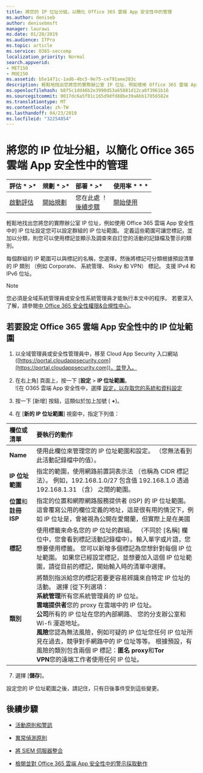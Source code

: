 ```yaml
---
title: 將您的 IP 位址分組，以簡化 Office 365 雲端 App 安全性中的管理
ms.author: deniseb
author: denisebmsft
manager: laurawi
ms.date: 01/28/2019
ms.audience: ITPro
ms.topic: article
ms.service: O365-seccomp
localization_priority: Normal
search.appverid:
- MET150
- MOE150
ms.assetid: b5e1471c-1ad6-4bc5-9e75-ce791aee283c
description: 輕鬆地找出您將您的實際辦公室 IP 位址，例如使用 Office 365 雲端 App 安全性中的 IP 位址設定您可以設定群組的 IP 位址範圍。
ms.openlocfilehash: b8f5c1dd46b2e3990d53a65881d12ca8f3961b16
ms.sourcegitcommit: 0017dc6a5f81c165d9dfd88be39a6bb17856582e
ms.translationtype: MT
ms.contentlocale: zh-TW
ms.lasthandoff: 04/23/2019
ms.locfileid: "32254854"
---
```

# <a name="group-your-ip-addresses-to-simplify-management-in-office-365-cloud-app-security"></a>將您的 IP 位址分組，以簡化 Office 365 雲端 App 安全性中的管理
  
|評估 * *\>**|規劃 * *\>**|部署 * *\>**|使用率 * * *|
|:-----|:-----|:-----|:-----|
|[啟動評估](office-365-cas-overview.md) <br/> |[開始規劃](get-ready-for-office-365-cas.md) <br/> |您在此處 ！  <br/> [後續步驟](#next-steps) <br/> |[開始使用](utilization-activities-for-ocas.md) <br/> |
   
輕鬆地找出您將您的實際辦公室 IP 位址，例如使用 Office 365 雲端 App 安全性中的 IP 位址設定您可以設定群組的 IP 位址範圍。 定義這些範圍可讓您標記，並加以分類，則您可以使用標記並顯示及調查來自訂您的活動的記錄檔及警示的類別。
  
每個群組的 IP 範圍可以與標記的名稱，您選擇，然後將標記可分類根據預設清單的 IP 類別 （例如 Corporate、 系統管理、 Risky 和 VPN） 標記。 支援 IPv4 和 IPv6 位址。
  
> [!NOTE]
> 您必須是全域系統管理員或安全性系統管理員才能執行本文中的程序。 若要深入了解，請參閱[中 Office 365 安全性權限&amp;合規性中心](permissions-in-the-security-and-compliance-center.md)。 
  
## <a name="to-set-up-an-ip-address-range-in-office-365-cloud-app-security"></a>若要設定 Office 365 雲端 App 安全性中的 IP 位址範圍

1. 以全域管理員或安全性管理員中，移至 Cloud App Security 入口網站 ([https://portal.cloudappsecurity.com](https://portal.cloudappsecurity.com))，並登入。
    
2. 在右上角] 頁面上，按一下 [**設定** \> **IP 位址範圍**。<br>![在 O365 雲端 App 安全性中，選擇 [設定，以存取您的系統和資料設定](media/f6c48ee3-39b4-4b5a-8252-b6493b7bcd3d.png)<br>
  
3. 按一下 [新增] 按鈕，這類似於加上加號 ( **+**)。
    
4. 在 [**新的 IP 位址範圍**] 視窗中，指定下列值： 
    
|**欄位或清單**|**要執行的動作**|
|:-----|:-----|
|**Name** <br/> |使用此欄位來管理您的 IP 位址範圍和設定。 （您無法看到此活動記錄檔中的值）。  <br/> |
|**IP 位址範圍** <br/> |指定的範圍，使用網路前置詞表示法 （也稱為 CIDR 標記法）。 例如，192.168.1.0/27 包含值 192.168.1.0 透過 192.168.1.31 （含） 之間的範圍。  <br/> |
|**位置**和**註冊 ISP** <br/> |指定的位置和網際網路服務提供者 (ISP) 的 IP 位址範圍。 這會覆寫公用的欄位定義的地址，這是很有用的情況下，例如 IP 位址是，會被視為公開在愛爾蘭，但實際上是在美國  <br/> |
|**標記** <br/> |使用標籤來命名您的 IP 位址的群組。 （不同於 [名稱] 欄位中，您會看到標記活動記錄檔中）。輸入單字或片語，您想要使用標籤。 您可以新增多個標記為您想針對每個 IP 位址範圍。 如果您已經設定標記，並想要加入這個 IP 位址範圍，請從目前的標記，開始輸入時的清單中選擇。  <br/> |
|**類別** <br/> | 將類別指派給您的標記若要更容易辨識來自特定 IP 位址的活動。 選擇 [從下列選項：  <br/> **系統管理**所有您系統管理員的 IP 位址。  <br/> **雲端提供者**您的 proxy 在雲端中的 IP 位址。  <br/> **公司**所有的 IP 位址在您的內部網路、 您的分支辦公室和 Wi-fi 漫遊地址。  <br/> **風險**您認為無法風險，例如可疑的 IP 位址您任何 IP 位址所見在過去，競爭對手網路中的 IP 位址等等。 根據預設，有風險的類別包含兩個 IP 標記：**匿名 proxy**和**Tor** <br/> **VPN**您的遠端工作者使用任何 IP 位址。  <br/> |
   
7. 選擇 [**儲存**]。
    
設定您的 IP 位址範圍之後，請記住，只有日後事件受到這些變更。
  
## <a name="next-steps"></a>後續步驟

- [活動原則和警訊](activity-policies-and-alerts.md)
    
- [異常偵測原則](anomaly-detection-policies-in-ocas.md)
    
- [將 SIEM 伺服器整合](integrate-your-siem-server-with-office-365-cas.md)
    
- [檢閱並對 Office 365 雲端 App 安全性中的警示採取動作](review-office-365-cas-alerts.md)
    

